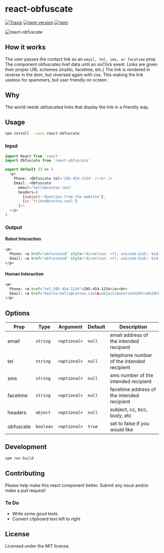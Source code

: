 # react-obfuscate 
[![Travis](https://img.shields.io/travis/rust-lang/rust.svg)]()
[![npm version](https://badge.fury.io/js/react-obfuscate.svg)](https://badge.fury.io/js/react-obfuscate)
[![npm](https://img.shields.io/npm/dm/localeval.svg)]()

![react-obfuscate](https://user-images.githubusercontent.com/7424180/28096225-c2f07142-666c-11e7-96ab-c12f34d1b86f.png)

## How it works
The user passes the contact link as an ```email, tel, sms, or facetime``` prop. The component obfuscates href data until an onClick event. Links are given their proper URL schemes (mailto, facetime, etc.) The link is rendered in reverse in the dom, but reversed again with css. This making the link useless for spammers, but user friendly on screen.

## Why
The world needs obfuscated links that display the link in a friendly way.

## Usage
```bash
npm install --save react-obfuscate
```

### Input 
```javascript
import React from 'react'
import Obfuscate from 'react-obfuscate'

export default () => (
  <p>
    Phone: <Obfuscate tel='205-454-1234' /><br />
    Email: <Obfuscate 
      email='hello@coston.cool' 
      headers={
        {subject:'Question from the website'},
        {cc:'friend@coston.cool'}
      }/>
  </p>
)
```

### Output
#### Robot Interaction
```html
<p>
  Phone: <a href="obfuscated" style="direction: rtl; unicode-bidi: bidi-override;">4321-454-502</a><br>
  Email: <a href="obfuscated" style="direction: rtl; unicode-bidi: bidi-override;">looc.notsoc@olleh</a>
</p>
```

#### Human Interaction
```html
<p>
  Phone: <a href="tel:205-454-1234">205-454-1234</a><br>
  Email: <a href="mailto:hello@coston.cool&subject=Question%20from%20the%20website&cc=friend@coston.cool">hello@coston.cool</a>
</p>
```

## Options

Prop      | Type      | Argument     | Default   | Description
----------|-----------|--------------|-----------|------------
email     | `string`  | `<optional>` | `null`    | email address of the intended recipient
tel       | `string`  | `<optional>` | `null`    | telephone number of the intended recipient
sms       | `string`  | `<optional>` | `null`    | sms number of the intended recipient
facetime  | `string`  | `<optional>` | `null`    | facetime address of the intended recipient
headers   | `object`  | `<optional>` | `null`    | subject, cc, bcc, body, etc
obfuscate | `boolean` | `<optional>` | `true`    | set to false if you would like


## Development

```bash
npm run build
```


## Contributing
Please help make this react component better. Submit any issue and/or make a pull request!

### To Do
- Write some good tests
- Convert clipboard text left to right

## License
Licensed under the MIT license.
